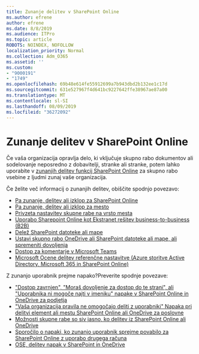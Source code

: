 ```yaml
---
title: Zunanje delitev v SharePoint Online
ms.author: efrene
author: efrene
ms.date: 8/8/2019
ms.audience: ITPro
ms.topic: article
ROBOTS: NOINDEX, NOFOLLOW
localization_priority: Normal
ms.collection: Adm_O365
ms.assetid: ''
ms.custom:
- "9000191"
- "1749"
ms.openlocfilehash: 69b48e614fe55912699a7b943dbd2b132ee1c17d
ms.sourcegitcommit: 631e527967f4d641bc9227642ffe38967ae87a00
ms.translationtype: MT
ms.contentlocale: sl-SI
ms.lasthandoff: 08/09/2019
ms.locfileid: "36272092"
---
```

# <a name="external-sharing-in-sharepoint-online"></a>Zunanje delitev v SharePoint Online

Če vaša organizacija opravlja delo, ki vključuje skupno rabo dokumentov ali sodelovanje neposredno z dobavitelji, stranke ali stranke, potem lahko uporabite v [zunanjih delitev funkcij SharePoint Online](https://docs.microsoft.com/sharepoint/external-sharing-overview) za skupno rabo vsebine z ljudmi zunaj vaše organizacija.

Če želite več informacij o zunanjih delitev, obiščite spodnjo povezavo:

- [Pa zunanje, delitev ali izklop za SharePoint Online](https://docs.microsoft.com/sharepoint/turn-external-sharing-on-or-off)
- [Pa zunanje, delitev ali izklop za mesto](https://docs.microsoft.com/sharepoint/change-external-sharing-site)
- [Privzeta nastavitev skupne rabe na vrsto mesta](https://docs.microsoft.com/Office365/Enterprise/microsoft-365-guest-settings#sharepoint-site-level)
- [Uporabo Sharepoint Online kot Ekstranet rešitev business-to-business (B2B)](https://docs.microsoft.com/sharepoint/create-b2b-extranet)
- [Delež SharePoint datoteke ali mape](https://support.office.com/article/share-sharepoint-files-or-folders-1fe37332-0f9a-4719-970e-d2578da4941c)
- [Ustavi skupno rabo OneDrive ali SharePoint datoteke ali mape, ali spremeniti dovoljenja](https://support.office.com/article/stop-sharing-onedrive-or-sharepoint-files-or-folders-or-change-permissions-0a36470f-d7fe-40a0-bd74-0ac6c1e13323?ui=en-US&rs=en-US&ad=US)
- [Dostop za komentarje v Microsoft Teams](https://docs.microsoft.com/MicrosoftTeams/guest-access)
- [Microsoft Ocene delitev referenčne nastavitve (Azure storitve Active Directory, Microsoft 365 in SharePoint Online)](https://docs.microsoft.com/Office365/Enterprise/microsoft-365-guest-settings)

Z zunanjo uporabnik prejme napako?Preverite spodnje povezave:

- ["Dostop zavrnjen", "Moraš dovoljenje za dostop do te strani", ali "Uporabnika ni mogoče najti v imeniku" napake v SharePoint Online in OneDrive za podjetja](https://docs.microsoft.com/sharepoint/support/administration/access-denied-or-need-permission-error-sharepoint-online-or-onedrive-for-business)
- ["Vaša organizacija pravila ne omogočajo deliti z uporabniki" Napaka pri delitvi element ali mestu SharePoint Online ali OneDrive za poslovne](https://docs.microsoft.com/en-us/sharepoint/support/administration/organization-policies-do-not-allow-you-to-share-with-users-error)
- [Možnosti skupne rabe so siv jasno, ko delitev iz SharePoint Online ali OneDrive](https://docs.microsoft.com/sharepoint/support/administration/sharing-options-grayed-out-when-sharing-from-sharepoint-online-or-onedrive)
- [Sporočilo o napaki, ko zunanjo uporabnik sprejme povabilo za SharePoint Online z uporabo drugega računa](https://support.office.com/article/Error-message-when-an-external-user-accepts-a-SharePoint-Online-invitation-by-using-another-account-f0d34413-ea7c-42c7-a485-c4e5d421e5f0-)
- [OSE, delitev napak v SharePoint in OneDrive](https://docs.microsoft.com/sharepoint/sharepoint-onedrive-error-message)


